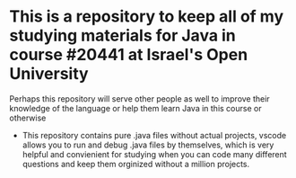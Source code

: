 # This is a repository to keep all of my studying materials for Java in course #20441 at Israel's Open University

Perhaps this repository will serve other people as well to improve their knowledge of the language or help them learn Java in this course or otherwise

* This repository contains pure .java files without actual projects, vscode allows you to run and debug .java files by themselves, which is very helpful and convienient for studying when you can code many different questions and keep them orginized without a million projects.
